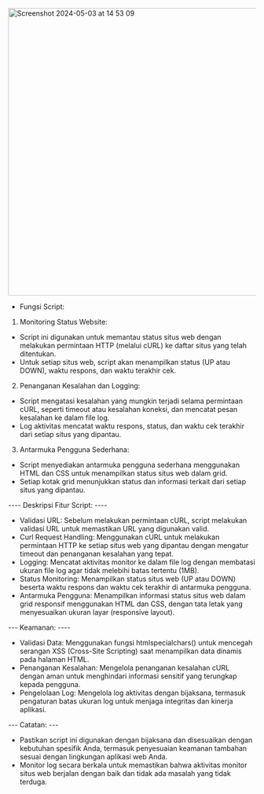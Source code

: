<img width="585" alt="Screenshot 2024-05-03 at 14 53 09" src="https://github.com/ittampan/DASHMORE/assets/168811643/75ca9791-e7a5-4c2e-a83c-7884afe6baf2">


- Fungsi Script:
1. Monitoring Status Website:
- Script ini digunakan untuk memantau status situs web dengan melakukan permintaan HTTP (melalui cURL) ke daftar situs yang telah ditentukan.
- Untuk setiap situs web, script akan menampilkan status (UP atau DOWN), waktu respons, dan waktu terakhir cek.

2. Penanganan Kesalahan dan Logging:
- Script mengatasi kesalahan yang mungkin terjadi selama permintaan cURL, seperti timeout atau kesalahan koneksi, dan mencatat pesan kesalahan ke dalam file log.
- Log aktivitas mencatat waktu respons, status, dan waktu cek terakhir dari setiap situs yang dipantau.

3. Antarmuka Pengguna Sederhana:
- Script menyediakan antarmuka pengguna sederhana menggunakan HTML dan CSS untuk menampilkan status situs web dalam grid.
- Setiap kotak grid menunjukkan status dan informasi terkait dari setiap situs yang dipantau.

---- Deskripsi Fitur Script: ----
- Validasi URL: Sebelum melakukan permintaan cURL, script melakukan validasi URL untuk memastikan URL yang digunakan valid.
- Curl Request Handling: Menggunakan cURL untuk melakukan permintaan HTTP ke setiap situs web yang dipantau dengan mengatur timeout dan penanganan kesalahan yang tepat.
- Logging: Mencatat aktivitas monitor ke dalam file log dengan membatasi ukuran file log agar tidak melebihi batas tertentu (1MB).
- Status Monitoring: Menampilkan status situs web (UP atau DOWN) beserta waktu respons dan waktu cek terakhir di antarmuka pengguna.
- Antarmuka Pengguna: Menampilkan informasi status situs web dalam grid responsif menggunakan HTML dan CSS, dengan tata letak yang menyesuaikan ukuran layar (responsive layout).

--- Keamanan: ----
- Validasi Data: Menggunakan fungsi htmlspecialchars() untuk mencegah serangan XSS (Cross-Site Scripting) saat menampilkan data dinamis pada halaman HTML.
- Penanganan Kesalahan: Mengelola penanganan kesalahan cURL dengan aman untuk menghindari informasi sensitif yang terungkap kepada pengguna.
- Pengelolaan Log: Mengelola log aktivitas dengan bijaksana, termasuk pengaturan batas ukuran log untuk menjaga integritas dan kinerja aplikasi.

--- Catatan: ---
- Pastikan script ini digunakan dengan bijaksana dan disesuaikan dengan kebutuhan spesifik Anda, termasuk penyesuaian keamanan tambahan sesuai dengan lingkungan aplikasi web Anda.
- Monitor log secara berkala untuk memastikan bahwa aktivitas monitor situs web berjalan dengan baik dan tidak ada masalah yang tidak terduga.
